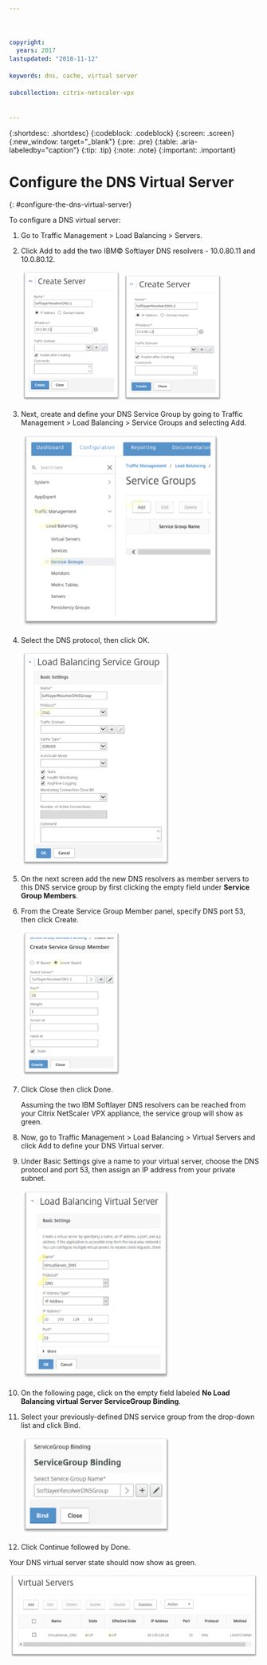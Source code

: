 ```yaml
---



copyright:
  years: 2017
lastupdated: "2018-11-12"

keywords: dns, cache, virtual server

subcollection: citrix-netscaler-vpx


---
```


{:shortdesc: .shortdesc}
{:codeblock: .codeblock}
{:screen: .screen}
{:new_window: target="_blank"}
{:pre: .pre}
{:table: .aria-labeledby="caption"}
{:tip: .tip}
{:note: .note}
{:important: .important}

# Configure the DNS Virtual Server
{: #configure-the-dns-virtual-server}

To configure a DNS virtual server:

1. Go to Traffic Management > Load Balancing > Servers.
2. Click Add to add the two IBM© Softlayer DNS resolvers - 10.0.80.11 and 10.0.80.12.

	<img src="images/fp5.png" alt="drawing" style="width: 200px;"/> <img src="images/fp5b.png" alt="drawing" style="width: 200px;"/>

3. Next, create and define your DNS Service Group by going to Traffic Management > Load Balancing > Service Groups and selecting Add.

	<img src="images/fp6.png" alt="drawing" style="width: 400px;"/>

4. Select the DNS protocol, then click OK.

	<img src="images/fp7.png" alt="drawing" style="width: 300px;"/>

5. On the next screen add the new DNS resolvers as member servers to this DNS service group by first clicking the empty field under **Service Group Members**.

6. From the Create Service Group Member panel, specify DNS port 53, then click Create.

	<img src="images/fp8.png" alt="drawing" style="width: 200px;"/>

7. Click Close then click Done.

	Assuming the two IBM Softlayer DNS resolvers can be reached from your Citrix NetScaler VPX appliance, the service group will show as green.

8. Now, go to Traffic Management > Load Balancing > Virtual Servers and click Add to define your DNS Virtual server.
9. Under Basic Settings give a name to your virtual server, choose the DNS protocol and port 53, then assign an IP address from your private subnet.

	<img src="images/fp9.png" alt="drawing" style="width: 300px;"/>

10. On the following page, click on the empty field labeled **No Load Balancing virtual Server ServiceGroup Binding**.
11. Select your previously-defined DNS service group from the drop-down list and click Bind.  

	<img src="images/fp10.png" alt="drawing" style="width: 300px;"/>

12. Click Continue followed by Done.

Your DNS virtual server state should now show as green.

<img src="images/fp11.png" alt="drawing" style="width: 500px;"/>
